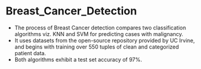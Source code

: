 # Breast_Cancer_Detection
* The process of Breast Cancer detection compares two classification algorithms viz. KNN and SVM for predicting cases with malignancy.
* It uses datasets from the open-source repository provided by UC Irvine, and begins with training over 550 tuples of clean and categorized patient data.
* Both algorithms exhibit a test set accuracy of 97%.
